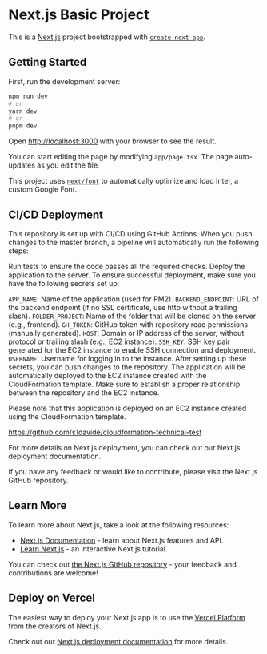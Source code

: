 # Next.js Basic Project

This is a [Next.js](https://nextjs.org/) project bootstrapped with [`create-next-app`](https://github.com/vercel/next.js/tree/canary/packages/create-next-app).

## Getting Started

First, run the development server:

```bash
npm run dev
# or
yarn dev
# or
pnpm dev
```

Open [http://localhost:3000](http://localhost:3000) with your browser to see the result.

You can start editing the page by modifying `app/page.tsx`. The page auto-updates as you edit the file.

This project uses [`next/font`](https://nextjs.org/docs/basic-features/font-optimization) to automatically optimize and load Inter, a custom Google Font.

## CI/CD Deployment
This repository is set up with CI/CD using GitHub Actions. When you push changes to the master branch, a pipeline will automatically run the following steps:

Run tests to ensure the code passes all the required checks.
Deploy the application to the server.
To ensure successful deployment, make sure you have the following secrets set up:

`APP_NAME`: Name of the application (used for PM2).
`BACKEND_ENDPOINT`: URL of the backend endpoint (if no SSL certificate, use http without a trailing slash).
`FOLDER_PROJECT`: Name of the folder that will be cloned on the server (e.g., frontend).
`GH_TOKEN`: GitHub token with repository read permissions (manually generated).
`HOST`: Domain or IP address of the server, without protocol or trailing slash (e.g., EC2 instance).
`SSH_KEY`: SSH key pair generated for the EC2 instance to enable SSH connection and deployment.
`USERNAME`: Username for logging in to the instance.
After setting up these secrets, you can push changes to the repository. The application will be automatically deployed to the EC2 instance created with the CloudFormation template. Make sure to establish a proper relationship between the repository and the EC2 instance.

Please note that this application is deployed on an EC2 instance created using the CloudFormation template.

https://github.com/s1davide/cloudformation-technical-test

For more details on Next.js deployment, you can check out our Next.js deployment documentation.

If you have any feedback or would like to contribute, please visit the Next.js GitHub repository.

## Learn More

To learn more about Next.js, take a look at the following resources:

- [Next.js Documentation](https://nextjs.org/docs) - learn about Next.js features and API.
- [Learn Next.js](https://nextjs.org/learn) - an interactive Next.js tutorial.

You can check out [the Next.js GitHub repository](https://github.com/vercel/next.js/) - your feedback and contributions are welcome!

## Deploy on Vercel

The easiest way to deploy your Next.js app is to use the [Vercel Platform](https://vercel.com/new?utm_medium=default-template&filter=next.js&utm_source=create-next-app&utm_campaign=create-next-app-readme) from the creators of Next.js.

Check out our [Next.js deployment documentation](https://nextjs.org/docs/deployment) for more details.
